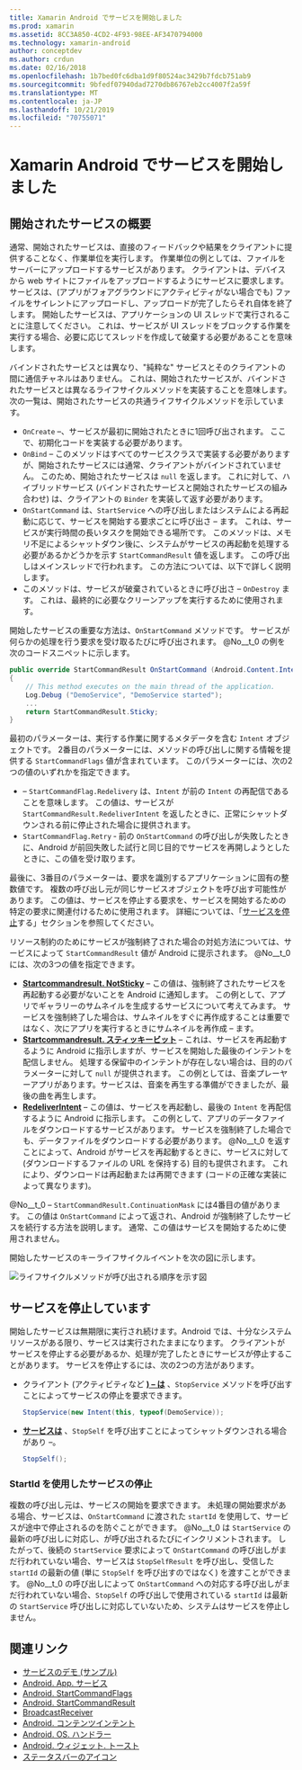 ```yaml
---
title: Xamarin Android でサービスを開始しました
ms.prod: xamarin
ms.assetid: 8CC3A850-4CD2-4F93-98EE-AF3470794000
ms.technology: xamarin-android
author: conceptdev
ms.author: crdun
ms.date: 02/16/2018
ms.openlocfilehash: 1b7bed0fc6dba1d9f80524ac3429b7fdcb751ab9
ms.sourcegitcommit: 9bfedf07940dad7270db86767eb2cc4007f2a59f
ms.translationtype: MT
ms.contentlocale: ja-JP
ms.lasthandoff: 10/21/2019
ms.locfileid: "70755071"
---
```

# <a name="started-services-with-xamarinandroid"></a>Xamarin Android でサービスを開始しました

## <a name="started-services-overview"></a>開始されたサービスの概要

通常、開始されたサービスは、直接のフィードバックや結果をクライアントに提供することなく、作業単位を実行します。 作業単位の例としては、ファイルをサーバーにアップロードするサービスがあります。 クライアントは、デバイスから web サイトにファイルをアップロードするようにサービスに要求します。 サービスは、(アプリがフォアグラウンドにアクティビティがない場合でも) ファイルをサイレントにアップロードし、アップロードが完了したらそれ自体を終了します。 開始したサービスは、アプリケーションの UI スレッドで実行されることに注意してください。 これは、サービスが UI スレッドをブロックする作業を実行する場合、必要に応じてスレッドを作成して破棄する必要があることを意味します。

バインドされたサービスとは異なり、"純粋な" サービスとそのクライアントの間に通信チャネルはありません。 これは、開始されたサービスが、バインドされたサービスとは異なるライフサイクルメソッドを実装することを意味します。 次の一覧は、開始されたサービスの共通ライフサイクルメソッドを示しています。

- `OnCreate` &ndash;、サービスが最初に開始されたときに1回呼び出されます。 ここで、初期化コードを実装する必要があります。
- `OnBind` &ndash; このメソッドはすべてのサービスクラスで実装する必要がありますが、開始されたサービスには通常、クライアントがバインドされていません。 このため、開始されたサービスは `null` を返します。 これに対して、ハイブリッドサービス (バインドされたサービスと開始されたサービスの組み合わせ) は、クライアントの `Binder` を実装して返す必要があります。
- `OnStartCommand` は、`StartService` への呼び出しまたはシステムによる再起動に応じて、サービスを開始する要求ごとに呼び出さ &ndash; ます。 これは、サービスが実行時間の長いタスクを開始できる場所です。 このメソッドは、メモリ不足によるシャットダウン後に、システムがサービスの再起動を処理する必要があるかどうかを示す `StartCommandResult` 値を返します。 この呼び出しはメインスレッドで行われます。 この方法については、以下で詳しく説明します。
- このメソッドは、サービスが破棄されているときに呼び出さ &ndash; `OnDestroy` ます。 これは、最終的に必要なクリーンアップを実行するために使用されます。

開始したサービスの重要な方法は、`OnStartCommand` メソッドです。 サービスが何らかの処理を行う要求を受け取るたびに呼び出されます。 @No__t_0 の例を次のコードスニペットに示します。 

```csharp
public override StartCommandResult OnStartCommand (Android.Content.Intent intent, StartCommandFlags flags, int startId)
{
    // This method executes on the main thread of the application.
    Log.Debug ("DemoService", "DemoService started");
    ...
    return StartCommandResult.Sticky;
}
```

最初のパラメーターは、実行する作業に関するメタデータを含む `Intent` オブジェクトです。 2番目のパラメーターには、メソッドの呼び出しに関する情報を提供する `StartCommandFlags` 値が含まれています。 このパラメーターには、次の2つの値のいずれかを指定できます。

- &ndash; `StartCommandFlag.Redelivery` は、`Intent` が前の `Intent` の再配信であることを意味します。 この値は、サービスが `StartCommandResult.RedeliverIntent` を返したときに、正常にシャットダウンされる前に停止された場合に提供されます。
- `StartCommandFlag.Retry` &dash; 前の `OnStartCommand` の呼び出しが失敗したときに、Android が前回失敗した試行と同じ目的でサービスを再開しようとしたときに、この値を受け取ります。

最後に、3番目のパラメーターは、要求を識別するアプリケーションに固有の整数値です。 複数の呼び出し元が同じサービスオブジェクトを呼び出す可能性があります。 この値は、サービスを停止する要求を、サービスを開始するための特定の要求に関連付けるために使用されます。 詳細については、「[サービスを停止](#Stopping_the_Service)する」セクションを参照してください。 

リソース制約のためにサービスが強制終了された場合の対処方法については、サービスによって `StartCommandResult` 値が Android に提示されます。 @No__t_0 には、次の3つの値を指定できます。

- **[Startcommandresult. NotSticky](xref:Android.App.StartCommandResult.NotSticky)** &ndash; この値は、強制終了されたサービスを再起動する必要がないことを Android に通知します。 この例として、アプリでギャラリーのサムネイルを生成するサービスについて考えてみます。 サービスを強制終了した場合は、サムネイルをすぐに再作成することは重要ではなく、次にアプリを実行するときにサムネイルを再作成 &ndash; ます。
- **[Startcommandresult. スティッキービット](xref:Android.App.StartCommandResult.Sticky)** &ndash; これは、サービスを再起動するように Android に指示しますが、サービスを開始した最後のインテントを配信しません。 処理する保留中のインテントが存在しない場合は、目的のパラメーターに対して `null` が提供されます。 この例としては、音楽プレーヤーアプリがあります。サービスは、音楽を再生する準備ができましたが、最後の曲を再生します。
- **[RedeliverIntent](xref:Android.App.StartCommandResult.RedeliverIntent)** &ndash; この値は、サービスを再起動し、最後の `Intent` を再配信するように Android に指示します。 この例として、アプリのデータファイルをダウンロードするサービスがあります。 サービスを強制終了した場合でも、データファイルをダウンロードする必要があります。 @No__t_0 を返すことによって、Android がサービスを再起動するときに、サービスに対して (ダウンロードするファイルの URL を保持する) 目的も提供されます。 これにより、ダウンロードは再起動または再開できます (コードの正確な実装によって異なります)。

@No__t_0 &ndash; `StartCommandResult.ContinuationMask` には4番目の値があります。 この値は `OnStartCommand` によって返され、Android が強制終了したサービスを続行する方法を説明します。 通常、この値はサービスを開始するために使用されません。

開始したサービスのキーライフサイクルイベントを次の図に示します。 

![ライフサイクルメソッドが呼び出される順序を示す図](started-services-images/started-service-01.png "ライフサイクルメソッドが呼び出される順序を示す図。")

<a name="Stopping_the_Service" />

## <a name="stopping-the-service"></a>サービスを停止しています

開始したサービスは無期限に実行され続けます。Android では、十分なシステムリソースがある限り、サービスは実行されたままになります。 クライアントがサービスを停止する必要があるか、処理が完了したときにサービスが停止することがあります。 サービスを停止するには、次の2つの方法があります。 

- クライアント (アクティビティなど **[) &ndash; は](xref:Android.Content.Context.StopService*)** 、`StopService` メソッドを呼び出すことによってサービスの停止を要求できます。

    ```csharp
    StopService(new Intent(this, typeof(DemoService));
    ```

- **[サービスは](xref:Android.App.Service.StopSelf*)** 、`StopSelf` を呼び出すことによってシャットダウンされる場合があり &ndash;。

    ```csharp
    StopSelf();
    ```

### <a name="using-startid-to-stop-a-service"></a>StartId を使用したサービスの停止

複数の呼び出し元は、サービスの開始を要求できます。 未処理の開始要求がある場合、サービスは、`OnStartCommand` に渡された `startId` を使用して、サービスが途中で停止されるのを防ぐことができます。 @No__t_0 は `StartService` の最新の呼び出しに対応し、が呼び出されるたびにインクリメントされます。 したがって、後続の `StartService` 要求によって `OnStartCommand` の呼び出しがまだ行われていない場合、サービスは `StopSelfResult` を呼び出し、受信した `startId` の最新の値 (単に `StopSelf` を呼び出すのではなく) を渡すことができます。 @No__t_0 の呼び出しによって `OnStartCommand` への対応する呼び出しがまだ行われていない場合、`StopSelf` の呼び出しで使用されている `startId` は最新の `StartService` 呼び出しに対応していないため、システムはサービスを停止しません。

## <a name="related-links"></a>関連リンク

- [サービスのデモ (サンプル)](https://docs.microsoft.com/samples/xamarin/monodroid-samples/applicationfundamentals-servicesamples-startedservicesdemo)
- [Android. App. サービス](xref:Android.App.Service)
- [Android. StartCommandFlags](xref:Android.App.StartCommandFlags)
- [Android. StartCommandResult](xref:Android.App.StartCommandResult)
- [BroadcastReceiver](xref:Android.Content.BroadcastReceiver)
- [Android. コンテンツインテント](xref:Android.Content.Intent)
- [Android. OS. ハンドラー](xref:Android.OS.Handler)
- [Android. ウィジェット. トースト](xref:Android.Widget.Toast)
- [ステータスバーのアイコン](https://developer.android.com/guide/practices/ui_guidelines/icon_design_status_bar.html)
